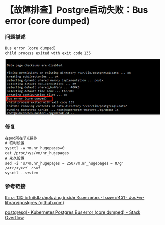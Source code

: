 # 【故障排查】Postgre启动失败：Bus error (core dumped)

### **问题描述**

```
Bus error (core dumped) 
child process exited with exit code 135
```

![img](./images/image-agos.png)

### **修复**

```
在pod所在节点操作
# 临时设置
sysctl -w vm.nr_hugepages=0
cat /proc/sys/vm/nr_hugepages
# 永久设置
sed -i 's/vm.nr_hugepages = 250/vm.nr_hugepages = 0/g' /etc/sysctl.conf
sysctl --system
```

### **参考链接**

[Error 135 in Initdb deploying inside Kubernetes · Issue #451 · docker-library/postgres (](https://github.com/docker-library/postgres/issues/451)[github.com](http://github.com)[)](https://github.com/docker-library/postgres/issues/451)

[postgresql - Kubernetes Postgres Bus error (core dumped) - Stack Overflow](https://stackoverflow.com/questions/67941955/kubernetes-postgres-bus-error-core-dumped)
